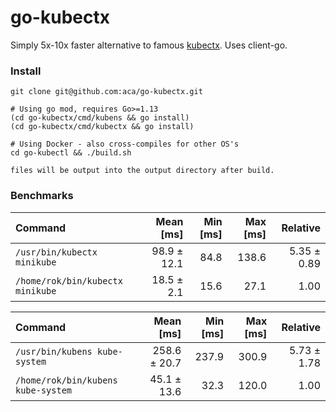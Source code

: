 # go-kubectx

Simply 5x-10x faster alternative to famous [kubectx](https://github.com/ahmetb/kubectx). Uses client-go.

### Install
```
git clone git@github.com:aca/go-kubectx.git

# Using go mod, requires Go>=1.13
(cd go-kubectx/cmd/kubens && go install)
(cd go-kubectx/cmd/kubectx && go install)

# Using Docker - also cross-compiles for other OS's
cd go-kubectl && ./build.sh

files will be output into the output directory after build.
```

### Benchmarks

| Command | Mean [ms] | Min [ms] | Max [ms] | Relative |
|:---|---:|---:|---:|---:|
| `/usr/bin/kubectx minikube` | 98.9 ± 12.1 | 84.8 | 138.6 | 5.35 ± 0.89 |
| `/home/rok/bin/kubectx minikube` | 18.5 ± 2.1 | 15.6 | 27.1 | 1.00 |


| Command | Mean [ms] | Min [ms] | Max [ms] | Relative |
|:---|---:|---:|---:|---:|
| `/usr/bin/kubens kube-system` | 258.6 ± 20.7 | 237.9 | 300.9 | 5.73 ± 1.78 |
| `/home/rok/bin/kubens kube-system` | 45.1 ± 13.6 | 32.3 | 120.0 | 1.00 |
